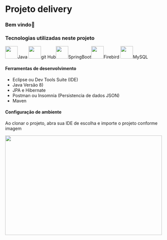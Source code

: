 # Projeto delivery
### Bem vindo👋

<h3>Tecnologias utilizadas neste projeto</h3>

<img src="https://cdn.jsdelivr.net/gh/devicons/devicon/icons/java/java-original-wordmark.svg" width="40" height="40" /><spam>Java</spam> <img src="https://cdn.jsdelivr.net/gh/devicons/devicon/icons/github/github-original.svg" width="40" height="40" /><spam>git Hub</spam><img src="https://cdn.jsdelivr.net/gh/devicons/devicon/icons/spring/spring-original.svg"  width="40" height="40"/><spam>SpringBoot</spam><img src="https://cdn.jsdelivr.net/gh/devicons/devicon/icons/firebase/firebase-plain.svg" width="40" height="40" /><spam>Firebird</spam>
<img src="https://cdn.jsdelivr.net/gh/devicons/devicon/icons/mysql/mysql-original.svg"  width="40" height="40" /><spam>MySQL</spam>

<h4>Ferramentas de desenvolvimento</h4>
<ul>
<li>Eclipse ou Dev Tools Suite (IDE)</li>
 <li>Java Versão 8)</li>
 <li>JPA e Hibernate</li>
 <li>Postman ou Insomnia (Persistencia de dados JSON)</li>
  <li>Maven</li>
</ul>


<h4>Configuração de ambiente</h4>
<p>Ao clonar o projeto, abra sua IDE de escolha e importe o projeto conforme imagem</p>
<img src="(https://github.com/MersoAbreu/delivery_projeto/tree/main/assets/import_project.png)"  width="100%" height="320" />


